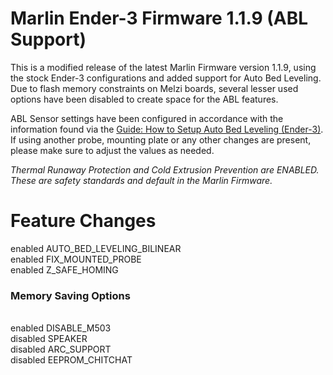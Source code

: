 Marlin Ender-3 Firmware 1.1.9 (ABL Support)
=========================

This is a modified release of the latest Marlin Firmware version 1.1.9, using the stock Ender-3 configurations and added support for Auto Bed Leveling. Due to flash memory constraints on Melzi boards, several lesser used options have been disabled to create space for the ABL features.

ABL Sensor settings have been configured in accordance with the information found via the <a href="https://letsprint3d.net/2018/07/31/guide-how-to-setup-auto-bed-leveling-ender-3">Guide: How to Setup Auto Bed Leveling (Ender-3)</a>. If using another probe, mounting plate or any other changes are present, please make sure to adjust the values as needed.

<i>Thermal Runaway Protection and Cold Extrusion Prevention are ENABLED. These are safety standards and default in the Marlin Firmware.</i>

Feature Changes
=========================

enabled AUTO_BED_LEVELING_BILINEAR</br>
enabled FIX_MOUNTED_PROBE</br>
enabled Z_SAFE_HOMING</br>

<h3>Memory Saving Options</h3></br>
enabled DISABLE_M503</br>
disabled SPEAKER</br>
disabled ARC_SUPPORT</br>
disabled EEPROM_CHITCHAT</br>